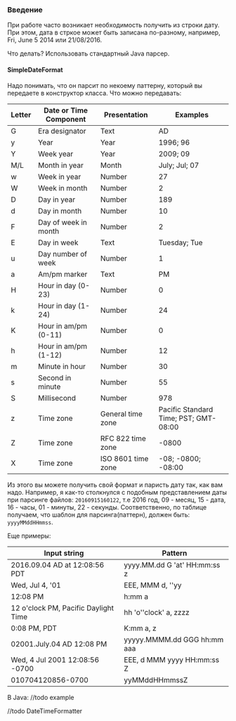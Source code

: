 ### Введение
При работе часто возникает необходимость получить из строки дату.
При этом, дата в стркое может быть записана по-разному, например, Fri, June 5 2014 или 21/08/2016.

Что делать?
Использовать стандартный Java парсер.

#### SimpleDateFormat
Надо понимать, что он парсит по некоему паттерну, который вы передаете в конструктор класса.
Что можно передавать:

Letter | Date or Time Component | Presentation       |  Examples
------ | ---------------------- | ------------------ | -------------------------------------
G      | Era designator         | Text               | AD
y      | Year                   | Year               | 1996; 96
Y      | Week year              | Year               | 2009; 09
M/L    | Month in year          | Month              | July; Jul; 07
w      | Week in year           | Number             | 27
W      | Week in month          | Number             | 2
D      | Day in year            | Number             | 189
d      | Day in month           | Number             | 10
F      | Day of week in month   | Number             | 2
E      | Day in week            | Text               | Tuesday; Tue
u      | Day number of week     | Number             | 1
a      | Am/pm marker           | Text               | PM
H      | Hour in day (0-23)     | Number             | 0
k      | Hour in day (1-24)     | Number             | 24
K      | Hour in am/pm (0-11)   | Number             | 0
h      | Hour in am/pm (1-12)   | Number             | 12
m      | Minute in hour         | Number             | 30
s      | Second in minute       | Number             | 55
S      | Millisecond            | Number             | 978
z      | Time zone              | General time zone  | Pacific Standard Time; PST; GMT-08:00
Z      | Time zone              | RFC 822 time zone  | -0800
X      | Time zone              | ISO 8601 time zone | -08; -0800; -08:00


Из этого вы можете получить свой формат и паристь дату так, как вам надо.
Например, я как-то столкнулся с подобным представлением даты при парсинге файлов:
`20160915160122`, т.е
2016 год, 09 - месяц, 15 - дата, 16 - часы, 01 - минуты, 22 - секунды.
Соответственно, по таблице получаем, что шаблон для парсинга(паттерн), должен быть:
`yyyyMMddHHmmss`.

Еще примеры:

Input string                        |    Pattern
------------------------------------|----------------------------------
2016.09.04 AD at 12:08:56 PDT       |    yyyy.MM.dd G 'at' HH:mm:ss z
Wed, Jul 4, '01                     |    EEE, MMM d, ''yy
12:08 PM                            |    h:mm a
12 o'clock PM, Pacific Daylight Time|    hh 'o''clock' a, zzzz
0:08 PM, PDT                        |    K:mm a, z
02001.July.04 AD 12:08 PM           |    yyyyy.MMMM.dd GGG hh:mm aaa
Wed, 4 Jul 2001 12:08:56 -0700      |    EEE, d MMM yyyy HH:mm:ss Z
010704120856-0700                   |    yyMMddHHmmssZ                 



В Java:
//todo example

//todo
DateTimeFormatter
